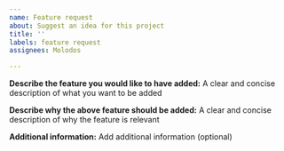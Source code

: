 ```yaml
---
name: Feature request
about: Suggest an idea for this project
title: ''
labels: feature request
assignees: Molodos

---
```


**Describe the feature you would like to have added:**
A clear and concise description of what you want to be added

**Describe why the above feature should be added:**
A clear and concise description of why the feature is relevant

**Additional information:**
Add additional information (optional)
